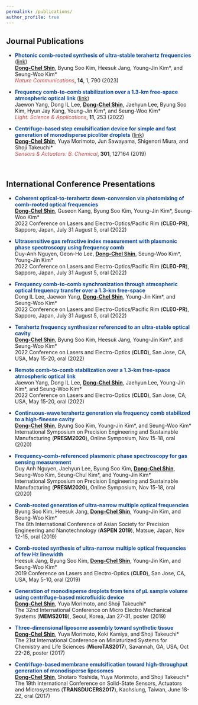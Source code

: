 ```yaml
---
permalink: /publications/
author_profile: true
---
```

     
<h2>Journal Publications</h2>

- <b><span style="color: #0D47A1">Photonic comb-rooted synthesis of ultra-stable terahertz frequencies</span></b> ([link](https://www.nature.com/articles/s41467-023-36507-y))<br>
<u><b>Dong-Chel Shin</b></u>, Byung Soo Kim, Heesuk Jang, Young-Jin Kim\*, and Seung-Woo Kim\* <br>
<i><span style="color: #c94949">Nature Communications</span></i>, <b>14</b>, 1, 790 (2023)

- <b><span style="color: #0D47A1">Frequency comb-to-comb stabilization over a 1.3-km free-space atmospheric optical link</span></b> ([link](https://www.nature.com/articles/s41377-022-00940-3))<br>
Jaewon Yang, Dong IL Lee, <u><b>Dong-Chel Shin</b></u>, Jaehyun Lee, Byung Soo Kim, Hyun Jay Kang, Young-Jin Kim\*, and Seung-Woo Kim\* <br>
<i><span style="color: #c94949">Light: Science & Applications</span></i>, <b>11</b>, 253 (2022)

- <b><span style="color: #0D47A1">Centrifuge-based step emulsification device for simple and fast generation of monodisperse picoliter droplets</span></b> ([link](https://www.sciencedirect.com/science/article/pii/S0925400519313632))<br>
<u><b>Dong-Chel Shin</b></u>, Yuya Morimoto, Jun Sawayama, Shigenori Miura, and Shoji Takeuchi* <br> 
<i><span style="color: #c94949">Sensors & Actuators: B. Chemical</span></i>, <b>301</b>, 127164 (2019)

<br>

<h2>International Conference Presentations</h2>

- <b><span style="color: #0D47A1">Coherent optical-to-terahertz down-conversion via photomixing of comb-rooted optical frequencies</span></b><br>
   <u><b>Dong-Chel Shin</b></u>, Guseon Kang, Byung Soo Kim, Young-Jin Kim\*, Seung-Woo Kim\* <br>
   2022 Conference on Lasers and Electro-Optics/Pacific Rim (<b>CLEO-PR</b>), Sapporo, Japan, July 31 August 5, oral (2022)<br>
   
- <b><span style="color: #0D47A1">Ultrasensitive gas refractive index measurement with plasmonic phase spectroscopy using frequency comb</span></b><br>
   Duy-Anh Nguyen, Geon-Ho Lee, <u><b>Dong-Chel Shin</b></u>, Seung-Woo Kim\*, Young-Jin Kim\* <br>
   2022 Conference on Lasers and Electro-Optics/Pacific Rim (<b>CLEO-PR</b>), Sapporo, Japan, July 31 August 5, oral (2022)<br>
   
- <b><span style="color: #0D47A1">Frequency comb-to-comb synchronization through atmospheric optical frequency transfer over a 1.3-km free-space</span></b><br>
   Dong IL Lee, Jaewon Yang, <u><b>Dong-Chel Shin</b></u>, Young-Jin Kim\*, and Seung-Woo Kim\* <br>
   2022 Conference on Lasers and Electro-Optics/Pacific Rim (<b>CLEO-PR</b>), Sapporo, Japan, July 31 August 5, oral (2022)<br>
   
- <b><span style="color: #0D47A1">Terahertz frequency synthesizer referenced to an ultra-stable optical cavity</span></b><br>
   <u><b>Dong-Chel Shin</b></u>, Byung Soo Kim, Heesuk Jang, Young-Jin Kim\*, and Seung-Woo Kim\* <br>
   2022 Conference on Lasers and Electro-Optics (<b>CLEO</b>), San Jose, CA, USA, May 15-20, oral (2022)<br>
   
- <b><span style="color: #0D47A1">Remote comb-to-comb stabilization over a 1.3-km free-space atmospheric optical link</span></b><br>
   Jaewon Yang, Dong IL Lee, <u><b>Dong-Chel Shin</b></u>, Jaehyun Lee, Young-Jin Kim\*, and Seung-Woo Kim\* <br>
   2022 Conference on Lasers and Electro-Optics (<b>CLEO</b>), San Jose, CA, USA, May 15-20, oral (2022)<br>
   
- <b><span style="color: #0D47A1">Continuous-wave terahertz generation via frequency comb stabilized to a high-finesse cavity</span></b><br>
   <u><b>Dong-Chel Shin</b></u>, Byung Soo Kim, Young-Jin Kim\*, and Seung-Woo Kim\*<br>
   International Symposium on Precision Engineering and Sustainable Manufacturing (<b>PRESM2020</b>), Online Symposium, Nov 15-18, oral (2020)<br>

- <b><span style="color: #0D47A1">Frequency-comb-referenced plasmonic phase spectroscopy for gas sensing measurement</span></b><br>
   Duy Anh Nguyen, Jaehyun Lee, Byung Soo Kim, <u><b>Dong-Chel Shin</b></u>, Seung-Woo Kim, Seung-Chul Kim\*, and Young-Jin Kim\*<br>
   International Symposium on Precision Engineering and Sustainable Manufacturing (<b>PRESM2020</b>), Online Symposium, Nov 15-18, oral (2020)<br>

- <b><span style="color: #0D47A1">Comb-rooted generation of ultra-narrow multiple optical frequencies</span></b><br>
   Byung Soo Kim, Heesuk Jang, <u><b>Dong-Chel Shin</b></u>, Young-Jin Kim, and Seung-Woo Kim*<br>
   The 8th International Conference of Asian Society for Precision Engineering and Nanotechnology (<b>ASPEN 2019</b>), Matsue, Japan, Nov 12-15, oral (2019)<br>

- <b><span style="color: #0D47A1">Comb-rooted synthesis of ultra-narrow multiple optical frequencies of few Hz linewidth</span></b><br>
   Heesuk Jang, Byung Soo Kim, <u><b>Dong-Chel Shin</b></u>, Young-Jin Kim, and Seung-Woo Kim*<br>
   2019 Conference on Lasers and Electro-Optics (<b>CLEO</b>), San Jose, CA, USA, May 5-10, oral (2019)<br>

- <b><span style="color: #0D47A1">Generation of monodisperse droplets from tens of μL sample volume using centrifuge-based microfluidic device</span></b><br>
   <u><b>Dong-Chel Shin</b></u>, Yuya Morimoto, and Shoji Takeuchi*<br>
   The 32nd International Conference on Micro Electro Mechanical Systems (<b>MEMS2019</b>), Seoul, Korea, Jan 27-31, poster (2019)<br>

- <b><span style="color: #0D47A1">Three-dimensional liposome assembly toward synthetic tissue</span></b><br>
   <u><b>Dong-Chel Shin</b></u>, Yuya Morimoto, Koki Kamiya, and Shoji Takeuchi*<br>
   The 21st International Conference on Miniaturized Systems for Chemistry and Life Sciences (<b>MicroTAS2017</b>), Savannah, GA, USA, Oct 22-26, poster (2017)<br>

- <b><span style="color: #0D47A1">Centrifuge-based membrane emulsification toward high-throughput generation of monodisperse liposomes</span></b><br>
   <u><b>Dong-Chel Shin</b></u>, Shotaro Yoshida, Yuya Morimoto, and Shoji Takeuchi*<br>
   The 19th International Conference on Solid-State Sensors, Actuators and Microsystems (<b>TRANSDUCERS2017</b>), Kaohsiung, Taiwan, June 18-22, oral (2017)<br>

